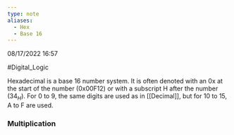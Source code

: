 ```yaml
---
type: note
aliases:
  - Hex
  - Base 16
---
```

08/17/2022 16:57

  #Digital_Logic 

Hexadecimal is a base 16 number system. It is often denoted with an 0x at the start of the number ($\text{0x00F12}$) or with a subscript H after the number ($34_H$). For 0 to 9, the same digits are used as in [[Decimal]], but for 10 to 15, A to F are used.

### Multiplication
